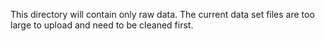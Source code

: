 This directory will contain only raw data. 
The current data set files are too large to upload and need to be cleaned first.